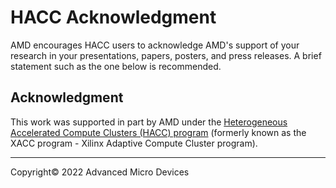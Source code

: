 # HACC Acknowledgment

AMD encourages HACC users to acknowledge AMD's support of your research in your
presentations, papers, posters, and press releases. A brief statement such as the one below is
recommended.

## Acknowledgment

This work was supported in part by AMD under the [Heterogeneous Accelerated Compute Clusters (HACC) program](https://www.xilinx.com/support/university/xup-hacc.html) (formerly known as the XACC program - Xilinx Adaptive Compute Cluster program).

---------------------------------------
<p class="copyright">Copyright&copy; 2022 Advanced Micro Devices</p>